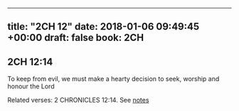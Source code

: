 
---
title: "2CH 12"
date: 2018-01-06 09:49:45 +00:00
draft: false
book: 2CH
---

## 2CH 12:14

To keep from evil, we must make a hearty decision to seek, worship and honour the Lord

Related verses: 2 CHRONICLES 12:14. See [notes](https://my.bible.com/notes/2806628467025371938)

